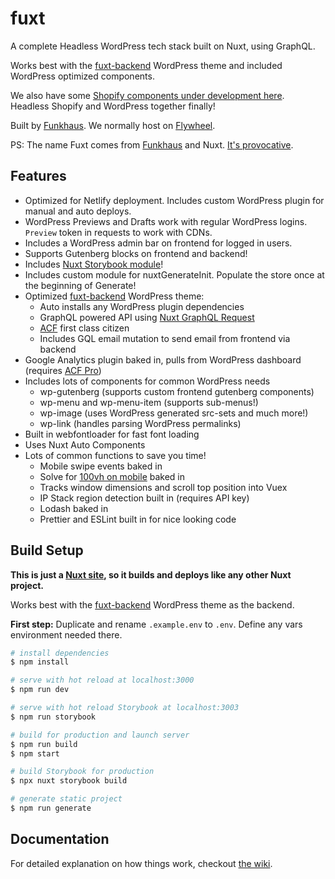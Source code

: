 # fuxt

A complete Headless WordPress tech stack built on Nuxt, using GraphQL.

Works best with the [fuxt-backend](https://github.com/funkhaus/fuxt-backend) WordPress theme and included WordPress optimized components.

We also have some [Shopify components under development here](https://github.com/funkhaus/shophaus). Headless Shopify and WordPress together finally!

Built by [Funkhaus](http://funkhaus.us/). We normally host on [Flywheel](https://share.getf.ly/n02x5z).

PS: The name Fuxt comes from [Funkhaus](https://funkhaus.us) and Nuxt. [It's provocative](https://www.youtube.com/watch?v=_eRRab36XLI).

## Features

-   Optimized for Netlify deployment. Includes custom WordPress plugin for manual and auto deploys.
-   WordPress Previews and Drafts work with regular WordPress logins. `Preview` token in requests to work with CDNs.
-   Includes a WordPress admin bar on frontend for logged in users.
-   Supports Gutenberg blocks on frontend and backend!
-   Includes [Nuxt Storybook module](https://storybook.nuxtjs.org/)!
-   Includes custom module for nuxtGenerateInit. Populate the store once at the beginning of Generate!
-   Optimized [fuxt-backend](https://github.com/funkhaus/fuxt-backend) WordPress theme:
    -   Auto installs any WordPress plugin dependencies
    -   GraphQL powered API using [Nuxt GraphQL Request](https://www.npmjs.com/package/nuxt-graphql-request)
    -   [ACF](https://www.advancedcustomfields.com/) first class citizen
    -   Includes GQL email mutation to send email from frontend via backend
-   Google Analytics plugin baked in, pulls from WordPress dashboard (requires [ACF Pro](https://www.advancedcustomfields.com/pro/))
-   Includes lots of components for common WordPress needs
    -   wp-gutenberg (supports custom frontend gutenberg components)
    -   wp-menu and wp-menu-item (supports sub-menus!)
    -   wp-image (uses WordPress generated src-sets and much more!)
    -   wp-link (handles parsing WordPress permalinks)
-   Built in webfontloader for fast font loading
-   Uses Nuxt Auto Components
-   Lots of common functions to save you time!
    -   Mobile swipe events baked in
    -   Solve for [100vh on mobile](https://stackoverflow.com/questions/58886797/how-to-access-the-real-100vh-on-ios-in-css) baked in
    -   Tracks window dimensions and scroll top position into Vuex
    -   IP Stack region detection built in (requires API key)
    -   Lodash baked in
    -   Prettier and ESLint built in for nice looking code

## Build Setup

**This is just a [Nuxt site](https://nuxtjs.org), so it builds and deploys like any other Nuxt project.**

Works best with the [fuxt-backend](https://github.com/funkhaus/fuxt-backend) WordPress theme as the backend.

**First step:** Duplicate and rename `.example.env` to `.env`. Define any vars environment needed there.

```bash
# install dependencies
$ npm install

# serve with hot reload at localhost:3000
$ npm run dev

# serve with hot reload Storybook at localhost:3003
$ npm run storybook

# build for production and launch server
$ npm run build
$ npm start

# build Storybook for production
$ npx nuxt storybook build

# generate static project
$ npm run generate

```

## Documentation

For detailed explanation on how things work, checkout [the wiki](https://github.com/funkhaus/fuxt/wiki).
